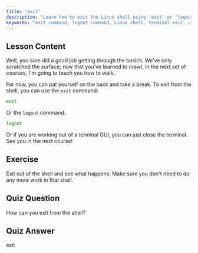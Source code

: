 ```yaml
---
title: "exit"
description: "Learn how to exit the Linux shell using 'exit' or 'logout' commands. Understand basic shell navigation for beginners. Start your Linux journey today!"
keywords: "exit command, logout command, Linux shell, terminal exit, Linux basics, beginner Linux, Linux tutorial"
---
```


## Lesson Content

Well, you sure did a good job getting through the basics. We've only scratched the surface; now that you've learned to crawl, in the next set of courses, I'm going to teach you how to walk.

For now, you can pat yourself on the back and take a break. To exit from the shell, you can use the `exit` command:

```bash
exit
```

Or the `logout` command:

```bash
logout
```

Or if you are working out of a terminal GUI, you can just close the terminal. See you in the next course!

## Exercise

Exit out of the shell and see what happens. Make sure you don't need to do any more work in that shell.

## Quiz Question

How can you exit from the shell?

## Quiz Answer

exit
